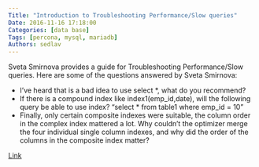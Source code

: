```yaml
---
Title: "Introduction to Troubleshooting Performance/Slow queries"
Date: 2016-11-16 17:18:00
Categories: [data base]
Tags: [percona, mysql, mariadb]
Authors: sedlav
---
```


Sveta Smirnova provides a guide for Troubleshooting Performance/Slow queries. Here are some of the questions answered by Sveta Smirnova:

* I’ve heard that is a bad idea to use select *, what do you recommend?
* If there is a compound index like index1(emp_id,date), will the following query be able to use index? “select * from table1 where emp_id = 10”
* Finally, only certain composite indexes were suitable, the column order in the complex index mattered a lot. Why couldn’t the optimizer merge the four individual single column indexes, and why did the order of the columns in the composite index matter?

[Link](https://www.percona.com/blog/2016/05/20/introduction-troubleshooting-performance-troubleshooting-slow-queries-webinar-q/)
